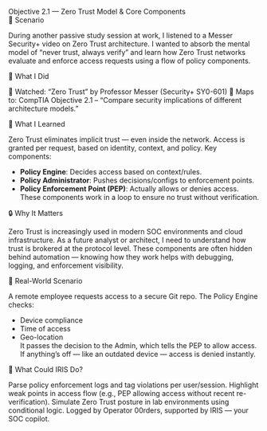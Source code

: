 Objective 2.1 — Zero Trust Model & Core Components  
🧩 Scenario

During another passive study session at work, I listened to a Messer Security+ video on Zero Trust architecture. I wanted to absorb the mental model of “never trust, always verify” and learn how Zero Trust networks evaluate and enforce access requests using a flow of policy components.

🔧 What I Did

🎥 Watched: “Zero Trust” by Professor Messer (Security+ SY0-601)
🎯 Maps to: CompTIA Objective 2.1 – “Compare security implications of different architecture models.”

🧠 What I Learned

Zero Trust eliminates implicit trust — even inside the network.
Access is granted per request, based on identity, context, and policy.
Key components:
- **Policy Engine**: Decides access based on context/rules.
- **Policy Administrator**: Pushes decisions/configs to enforcement points.
- **Policy Enforcement Point (PEP)**: Actually allows or denies access.
These components work in a loop to ensure no trust without verification.

🔒 Why It Matters

Zero Trust is increasingly used in modern SOC environments and cloud infrastructure.
As a future analyst or architect, I need to understand how trust is brokered at the protocol level.
These components are often hidden behind automation — knowing how they work helps with debugging, logging, and enforcement visibility.

💼 Real-World Scenario

A remote employee requests access to a secure Git repo. The Policy Engine checks:
- Device compliance  
- Time of access  
- Geo-location  
It passes the decision to the Admin, which tells the PEP to allow access. If anything’s off — like an outdated device — access is denied instantly.

🤖 What Could IRIS Do?

Parse policy enforcement logs and tag violations per user/session.
Highlight weak points in access flow (e.g., PEP allowing access without recent re-verification).
Simulate Zero Trust posture in lab environments using conditional logic.
Logged by Operator 00rders, supported by IRIS — your SOC copilot.
